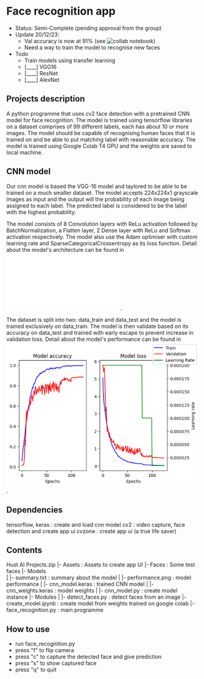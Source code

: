 # Face recognition app

- Status: Semi-Complete (pending approval from the group)
- Update 20/12/23:
  - Val accuracy is now at 91% (see ![collab notebook](./Notebooks/colab_notebook.ipynb))
  - Need a way to train the model to recognise new faces
- Todo
  - Train models using transfer learning
  - [____] VGG16
  - [____] ResNet
  - [____] AlexNet

## Projects description

A python programme that uses cv2 face detection with a pretrained CNN model for face recognition.
The model is trained using tensorflow libraries on a dataset comprises of 99 different labels,
each has about 10 or more images. The model should be capable of recognising human faces that
it is trained on and be able to put matching label with reasonable accuracy.
The model is trained using Google Colab T4 GPU and the weights are saved to local machine.

## CNN model

Our cnn model is based the VGG-16 model and taylored to be able to be trained on a much smaller
dataset. The model accepts 224x224x1 grayscale images as input and the output will the probability
of each image being assigned to each label. The predicted label is considered to be the label
with the highest probability.

The model consists of 8 Convolution layers with ReLu activation followed by BatchNormalization,
a Flatten layer, 2 Dense layer with ReLu and Softmax activation respectively. The model also use
the Adam optimiser with custom learning rate and SparseCategoricalCrossentropy as its loss function.
Detail about the model's architecture can be found in ![summary.txt](./Models/summary.txt).

The dataset is split into two: data_train and data_test and the model is trained exclusively on
data_train. The model is then validate based on its accuracy on data_test and trained with
early escape to prevent increase in validation loss.
Detail about the model's performance can be found in ![performance.png](./Models/performance.png).

## Dependencies

tensorflow, keras : create and load cnn model
cv2 : video capture, face detection and create app ui
cvzone : create app ui (a true life saver)

## Contents

Hust AI Projects.zip
|- Assets : Assets to create app UI
|- Faces : Some test faces
|- Models  
| |- summary.txt : summary about the model
| |- performance.png : model performance
| |- cnn_model.keras : trained CNN model
| |- cnn_weights.keras : model weights
| |- cnn_model.py : create model instance
|- Modules
| |- detect_faces.py : detect faces from an image
|- create_model.ipynb : create model from weights trained on google colab
|- face_recognition.py : main programme

## How to use

- run face_recognition.py
- press "f" to flip camera
- press "c" to capture the detected face and give prediction
- press "s" to show captured face
- press "q" to quit
